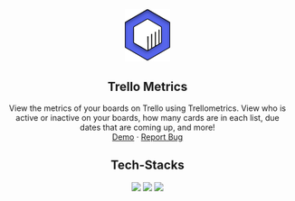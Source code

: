 <div align="center">
  <a href="https://github.com/pixelRena/">
    <img src="/public/favicon.svg" alt="Logo" width="80">
  </a>

<h2 align="center">Trello Metrics</h2>
  <p align="center">
    View the metrics of your boards on Trello using Trellometrics. View who is active or inactive on your boards, how many cards are in each list, due dates that are coming up, and more!
    <br />
    <a href="https://beta-trello-dashboard.vercel.app/" target="_blank">Demo</a>
    ·
    <a href="https://github.com/pixelRena/trello-dashboard/issues">Report Bug</a>
  </p>
</div>

<div align="center"><h2>Tech-Stacks</h2></div>
<div align="center">
<img src="https://img.shields.io/badge/Tailwind_CSS-38B2AC?style=for-the-badge&logo=tailwind-css&logoColor=white"/>
<img src="https://img.shields.io/badge/React-20232A?style=for-the-badge&logo=react&logoColor=61DAFB"/>
<img src="https://img.shields.io/badge/next.js-000000?style=for-the-badge&logo=nextdotjs&logoColor=white"/>
</div>
